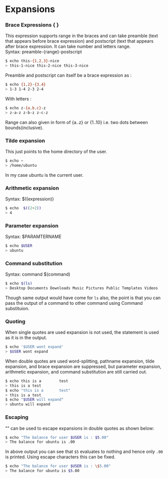 # Expansions

### Brace Expressions { }  

This expression supports range in the braces and can take preamble (text that appears before brace expression) and postscript (text that appears after brace expression. It can take number and letters range.   
Syntax: preamble-{range}-postscript    
```bash
$ echo this-{1,2,3}-nice  
> this-1-nice this-2-nice this-3-nice  
```  
Preamble and postscript can itself be a brace expression as :  
```bash
$ echo {1,2}-{3,4}  
> 1-3 1-4 2-3 2-4  
```  

With letters :  
```bash
$ echo z-{a,b,c}-z
> z-a-z z-b-z z-c-z  
```  

Range can also given in form of {a..z} or {1..10} i.e. two dots between bounds(inclusive).  


### Tilde expansion  

This just points to the home directory of the user.  
```bash
$ echo ~  
> /home/ubuntu
```  
In my case ubuntu is the current user.

### Arithmetic expansion  

Syntax: $((expression))  
```bash  
$ echo  $((2+2))
> 4
```  

### Parameter expansion  

Syntax: $PARAMTERNAME  

```bash
$ echo $USER
> ubuntu
```  

### Command substitution  

Syntax: command $(command)  

```bash
$ echo $(ls)
> Desktop Documents Downloads Music Pictures Public Templates Videos
```
Though same output would have come for `ls` also, the point is that you can pass the output of a command to other command using Command substituion.  


### Quoting  

When single quotes are used expansion is not used, the statement is used as it is in the output.  
```bash
$ echo '$USER wont expand'
> $USER wont expand  
```  

When double quotes are used word-splitting, pathname expansion, tilde expansion, and brace expansion are suppressed, but parameter expansion, arithmetic expansion, and command substitution are still carried out.

```bash
$ echo this is a        test
> this is a test
$ echo "this is a       test"
> this is a test
$ echo "$USER will expand"
> ubuntu will expand
```

### Escaping

"\" can be used to escape expansions in double quotes as shown below:  

```bash
$ echo "The balance for user $USER is : $5.00"
> The balance for ubuntu is .00
```
In above output you can see that `$5` evaluates to nothing and hence only `.00` is printed. Using escape characters this can be fixed.  

```bash
$ echo "The balance for user $USER is : \$5.00"
> The balance for ubuntu is $5.00
```  

